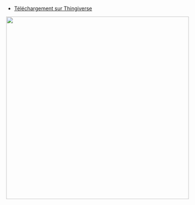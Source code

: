 - [Téléchargement sur Thingiverse](https://www.thingiverse.com/thing:5177517)  

<p align="center">  
  <img src="https://user-images.githubusercontent.com/62854582/164976647-f1220853-bba7-4f41-a925-73f339e90730.png" width="500"/>  
</p>
